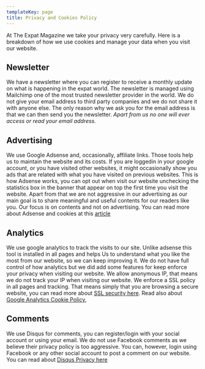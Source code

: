 ```yaml
---
templateKey: page
title: Privacy and Cookies Policy
---
```


At The Expat Magazine we take your privacy very carefully. Here is a breakdown of how we use cookies and manage your data when you visit our website.

## Newsletter

We have a newsletter where you can register to receive a monthly update on what is happening in the expat world. The newsletter is managed using Mailchimp one of the most trusted newsletter provider in the world. We do not give your email address to third party companies and we do not share it with anyone else. The only reason why we ask you for the email address is that we can then send you the newsletter.
_Apart from us no one will ever access or read your email address._

## Advertising

We use Google Adsense and, occasionally, affiliate links. Those tools help us to maintain the website and its costs. If you are loggedin in your google account, or you have visited other websites, it might occasionally show you ads that are related with what you have visited on previous websites. This is how Adsense works, you can opt out when visit our website unchecking the statistics box in the banner that appear on top the first time you visit the website. Apart from that we are not aggressive in our advertising as our main goal is to share meaningful and useful contents for our readers like you. Our focus is on contents and not on advertising. You can read more about Adsense and cookies at this [article](https://support.google.com/adsense/answer/7549925?hl=en)

## Analytics

We use google analytics to track the visits to our site. Unlike adsense this tool is installed in all pages and helps Us to understand what you like the most from our website, so we can keep improving it. We do not have full control of how analytics but we did add some features for keep enforce your privacy when visiting our website.
We allow anonymous IP, that means we do not track your IP when visiting our website.
We enforce a SSL policy in all pages and tracking. That means simply that you are browsing a secure website, you can read more about [SSL security here](https://www.digicert.com/ssl/).
Read also about [Google Analytics Cookie Policy](https://support.google.com/analytics/answer/6004245),

## Comments

We use Disqus for comments, you can register/login with your social account or using your email. We do not use Facebook comments as we believe their privacy policy is too aggressive. You can, however, login using Facebook or any other social account to post a comment on our website. You can read about [Disqus Privacy here](https://help.disqus.com/articles/1717155-use-of-cookies)
